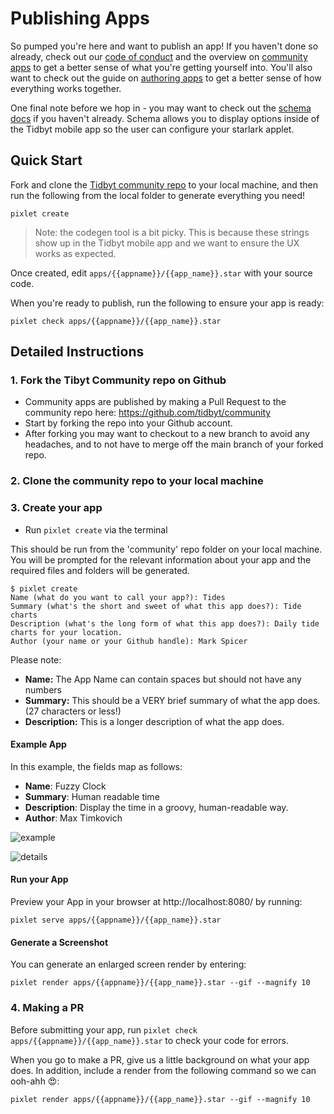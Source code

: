 # Publishing Apps
So pumped you're here and want to publish an app! If you haven't done so already, check out our [code of conduct](../05_engage/02_code_of_conduct.md) and the overview on [community apps](./01_community_apps.md) to get a better sense of what you're getting yourself into. You'll also want to check out the guide on [authoring apps](../02_build/05_authoring_apps.md) to get a better sense of how everything works together.

One final note before we hop in - you may want to check out the [schema docs](../06_reference/schema.md) if you haven't already. Schema allows you to display options inside of the Tidbyt mobile app so the user can configure your starlark applet.

## Quick Start
Fork and clone the [Tidbyt community repo](https://github.com/tidbyt/community) to your local machine, and then run the following from the local folder to generate everything you need!
```
pixlet create
```

> Note: the codegen tool is a bit picky. This is because these strings show up in the Tidbyt mobile app and we want to ensure the UX works as expected.

Once created, edit `apps/{{appname}}/{{app_name}}.star` with your source code.

When you're ready to publish, run the following to ensure your app is ready:
```
pixlet check apps/{{appname}}/{{app_name}}.star
```

## Detailed Instructions

### 1. Fork the Tibyt Community repo on Github

- Community apps are published by making a Pull Request to the community repo here: https://github.com/tidbyt/community
- Start by forking the repo into your Github account.
- After forking you may want to checkout to a new branch to avoid any headaches, and to not have to merge off the main branch of your forked repo.

### 2. Clone the community repo to your local machine

### 3. Create your app

- Run `pixlet create` via the terminal

This should be run from the 'community' repo folder on your local machine.
You will be prompted for the relevant information about your app and the required files and folders will be generated.

```
$ pixlet create
Name (what do you want to call your app?): Tides
Summary (what's the short and sweet of what this app does?): Tide charts
Description (what's the long form of what this app does?): Daily tide charts for your location.
Author (your name or your Github handle): Mark Spicer
```

Please note:
- **Name:** The App Name can contain spaces but should not have any numbers
- **Summary:** This should be a VERY brief summary of what the app does. (27 characters or less!)
- **Description:** This is a longer description of what the app does.

#### Example App
In this example, the fields map as follows:
- **Name**: Fuzzy Clock
- **Summary**: Human readable time
- **Description**: Display the time in a groovy, human-readable way.
- **Author**: Max Timkovich

![example](img/example.png)

![details](img/example_details.png)


 #### Run your App

 Preview your App in your browser at http://localhost:8080/ by running:

```
pixlet serve apps/{{appname}}/{{app_name}}.star
```

#### Generate a Screenshot

You can generate an enlarged screen render by entering:

```
pixlet render apps/{{appname}}/{{app_name}}.star --gif --magnify 10
```

### 4. Making a PR

Before submitting your app, run `pixlet check apps/{{appname}}/{{app_name}}.star` to check your code for errors.

When you go to make a PR, give us a little background on what your app does. In addition, include a render from the following command so we can ooh-ahh 😍:
```
pixlet render apps/{{appname}}/{{app_name}}.star --gif --magnify 10
```






